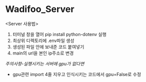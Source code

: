 # Wadifoo_Server

<Server 사용법>
1. 터미널 창을 열어 pip install python-dotenv 실행
2. 최상위 디렉토리에 .env파일 생성
3. 생성된 파일 안에 보내준 코드 붙여넣기
4. main의 url을 본인 ip주소로 변경

*주의사항-실행시키는 서버에 gpu가 없다면*  
* gpu관련 import 4줄 지우고 인식시키는 코드에서 gpu=False로 수정
